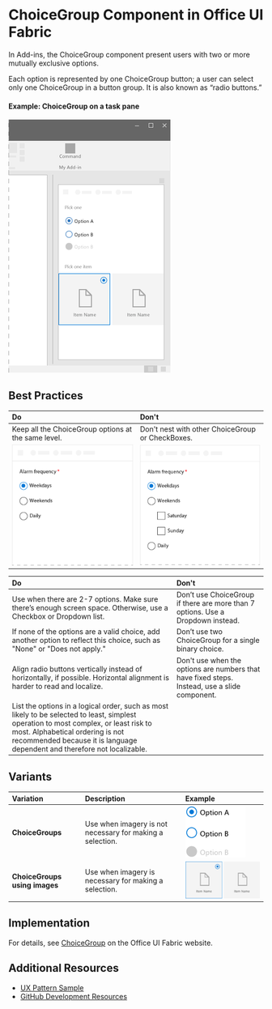 # ChoiceGroup Component in Office UI Fabric

In Add-ins, the ChoiceGroup component present users with two or more mutually exclusive options.

Each option is represented by one ChoiceGroup button; a user can select only one ChoiceGroup in a button group. It is also known as “radio buttons.”
  
#### Example: ChoiceGroup on a task pane

![An image showing the ChoiceGroup](../../images/overview_withApp_choicegroup.png)

## Best Practices

|**Do**|**Don't**|
|:------------|:--------------|
|Keep all the ChoiceGroup options at the same level.|Don't nest with other ChoiceGroup or CheckBoxes.|
|![Do ChoiceGroup example](../../images/choiceDo.png)|![Don't ChoiceGroup example](../../images/choiceDont.png)|

|**Do**|**Don't**|
|:------------|:--------------|
|Use when there are 2-7 options. Make sure there’s enough screen space. Otherwise, use a Checkbox or Dropdown list.|Don’t use ChoiceGroup if there are more than 7 options. Use a Dropdown instead.|
|If none of the options are a valid choice, add another option to reflect this choice, such as "None" or "Does not apply."|Don’t use two ChoiceGroup for a single binary choice.|
|Align radio buttons vertically instead of horizontally, if possible. Horizontal alignment is harder to read and localize.|Don't use when the options are numbers that have fixed steps. Instead, use a slide component.|
|List the options in a logical order, such as most likely to be selected to least, simplest operation to most complex, or least risk to most. Alphabetical ordering is not recommended because it is language dependent and therefore not localizable.| |

## Variants

|**Variation**|**Description**|**Example**|
|:------------|:--------------|:----------|
|**ChoiceGroups**|Use when imagery is not necessary for making a selection.|![ChoiceGroup variant image](../../images/radio.png)|
|**ChoiceGroups using images**|Use when imagery is necessary for making a selection.|![ChoiceGroup variant with image](../../images/radioImage.png)|

## Implementation

For details, see [ChoiceGroup](https://dev.office.com/fabric#/components/choicegroup) on the Office UI Fabric website.

## Additional Resources
* [UX Pattern Sample](https://office.visualstudio.com/DefaultCollection/OC/_git/GettingStarted-FabricReact)
* [GitHub Development Resources](https://github.com/OfficeDev/Office-Add-in-UX-Design-Patterns-Code)